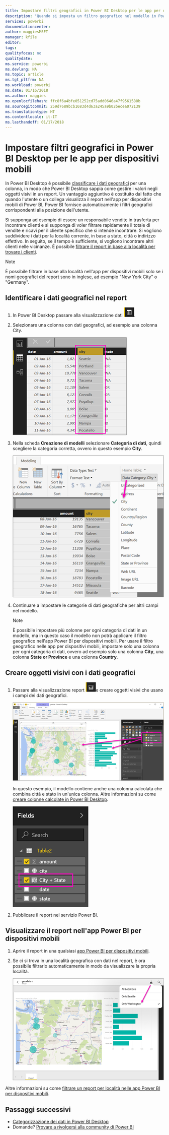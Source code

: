 ```yaml
---
title: Impostare filtri geografici in Power BI Desktop per le app per dispositivi mobili
description: "Quando si imposta un filtro geografico nel modello in Power BI Desktop, è possibile filtrare automaticamente i dati per la località specifica nelle app per dispositivi mobili di Power BI."
services: powerbi
documentationcenter: 
author: maggiesMSFT
manager: kfile
editor: 
tags: 
qualityfocus: no
qualitydate: 
ms.service: powerbi
ms.devlang: NA
ms.topic: article
ms.tgt_pltfrm: NA
ms.workload: powerbi
ms.date: 01/16/2018
ms.author: maggies
ms.openlocfilehash: ffc8f6a4bfe051252cd75add0646a47f9561588b
ms.sourcegitcommit: 259d7689bcb1683d4d63a245a9b02becea072139
ms.translationtype: HT
ms.contentlocale: it-IT
ms.lasthandoff: 01/17/2018
---
```

# <a name="set-geographic-filters-in-power-bi-desktop-for-the-mobile-apps"></a>Impostare filtri geografici in Power BI Desktop per le app per dispositivi mobili
In Power BI Desktop è possibile [classificare i dati geografici](desktop-data-categorization.md) per una colonna, in modo che Power BI Desktop sappia come gestire i valori negli oggetti visivi in un report. Un vantaggio aggiuntivo è costituito dal fatto che quando l'utente o un collega visualizza il report nell'app per dispositivi mobili di Power BI, Power BI fornisce automaticamente i filtri geografici corrispondenti alla posizione dell'utente. 

Si supponga ad esempio di essere un responsabile vendite in trasferta per incontrare clienti e si supponga di voler filtrare rapidamente il totale di vendite e ricavi per il cliente specifico che si intende incontrare. Si vogliono suddividere i dati per la località corrente, in base a stato, città o indirizzo effettivo. In seguito, se il tempo è sufficiente, si vogliono incontrare altri clienti nelle vicinanze. È possibile [filtrare il report in base alla località per trovare i clienti](mobile-apps-geographic-filtering.md).

> [!NOTE]
> È possibile filtrare in base alla località nell'app per dispositivi mobili solo se i nomi geografici del report sono in inglese, ad esempio "New York City" o "Germany".
> 
> 

## <a name="identify-geographic-data-in-your-report"></a>Identificare i dati geografici nel report
1. In Power BI Desktop passare alla visualizzazione dati ![icona Visualizzazione dati](media/desktop-mobile-geofiltering/pbi_desktop_data_icon.png).
2. Selezionare una colonna con dati geografici, ad esempio una colonna City.
   
    ![colonna City](media/desktop-mobile-geofiltering/power-bi-desktop-geo-column.png)
3. Nella scheda **Creazione di modelli** selezionare **Categoria di dati**, quindi scegliere la categoria corretta, ovvero in questo esempio **City**.
   
    ![casella Categoria di dati](media/desktop-mobile-geofiltering/power-bi-desktop-geo-category.png)
4. Continuare a impostare le categorie di dati geografiche per altri campi nel modello. 
   
   > [!NOTE]
   > È possibile impostare più colonne per ogni categoria di dati in un modello, ma in questo caso il modello non potrà applicare il filtro geografico nell'app Power BI per dispositivi mobili. Per usare il filtro geografico nelle app per dispositivi mobili, impostare solo una colonna per ogni categoria di dati, ovvero ad esempio solo una colonna **City**, una colonna **State or Province** e una colonna **Country**. 
   > 
   > 

## <a name="create-visuals-with-your-geographic-data"></a>Creare oggetti visivi con i dati geografici
1. Passare alla visualizzazione report ![icona Visualizzazione report](media/desktop-mobile-geofiltering/power-bi-desktop-report-icon.png)e creare oggetti visivi che usano i campi dei dati geografici. 
   
    ![Report con mappa](media/desktop-mobile-geofiltering/power-bi-desktop-geo-report.png)
   
    In questo esempio, il modello contiene anche una colonna calcolata che combina città e stato in un'unica colonna. Altre informazioni su come [creare colonne calcolate in Power BI Desktop](desktop-calculated-columns.md).
   
    ![campo Città + Stato](media/desktop-mobile-geofiltering/power-bi-desktop-city-state-column.png)
2. Pubblicare il report nel servizio Power BI.

## <a name="view-the-report-in-power-bi-mobile-app"></a>Visualizzare il report nell'app Power BI per dispositivi mobili
1. Aprire il report in una qualsiasi [app Power BI per dispositivi mobili](mobile-apps-for-mobile-devices.md).
2. Se ci si trova in una località geografica con dati nel report, è ora possibile filtrarlo automaticamente in modo da visualizzare la propria località.
   
    ![Filtro geografico nell'app per dispositivi mobili](media/desktop-mobile-geofiltering/power-bi-mobile-geo-map-set-filter.png)

Altre informazioni su come [filtrare un report per località nelle app Power BI per dispositivi mobili](mobile-apps-geographic-filtering.md).

## <a name="next-steps"></a>Passaggi successivi
* [Categorizzazione dei dati in Power BI Desktop](desktop-data-categorization.md)  
* Domande? [Provare a rivolgersi alla community di Power BI](http://community.powerbi.com/)

